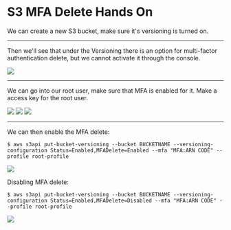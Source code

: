 # S3 MFA Delete Hands On

We can create a new S3 bucket, make sure it's versioning is turned on.

---

Then we'll see that under the Versioning there is an option for multi-factor authentication delete, but we cannot activate it through the console.

![](2022-02-17-06-25-07.png)

---

We can go into our root user, make sure that MFA is enabled for it. Make a access key for the root user.

![](2022-02-17-06-32-01.png)
![](2022-02-17-06-32-25.png)
![](2022-02-17-06-32-38.png)

---

We can then enable the MFA delete:

```console
$ aws s3api put-bucket-versioning --bucket BUCKETNAME --versioning-configuration Status=Enabled,MFADelete=Enabled --mfa "MFA:ARN CODE" --profile root-profile
```

![](2022-02-17-06-36-41.png)

Disabling MFA delete:

```console
$ aws s3api put-bucket-versioning --bucket BUCKETNAME --versioning-configuration Status=Enabled,MFADelete=Disabled --mfa "MFA:ARN CODE" --profile root-profile
```

![](2022-02-17-06-37-58.png)